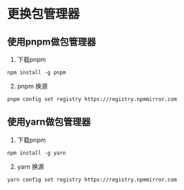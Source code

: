 # 更换包管理器
## 使用pnpm做包管理器
1. 下载pnpm
```
npm install -g pnpm
```
2. pnpm 换源
```
pnpm config set registry https://registry.npmmirror.com
```
## 使用yarn做包管理器
1. 下载pnpm
```
npm install -g yarn
```
2. yarn 换源
```
yarn config set registry https://registry.npmmirror.com
```